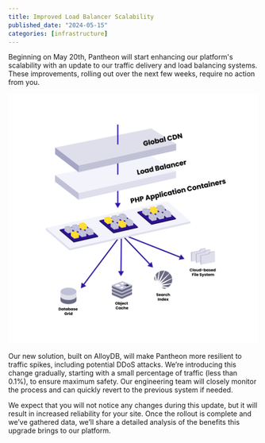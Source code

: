 ```yaml
---
title: Improved Load Balancer Scalability
published_date: "2024-05-15"
categories: [infrastructure]
---
```


Beginning on May 20th, Pantheon will start enhancing our platform's scalability with an update to our traffic delivery and load balancing systems. These improvements, rolling out over the next few weeks, require no action from you.

  ![The infrastructure that serves a CMS Site](../images/certification/study-guide-cms/architecture-diagrams/architecture_diagram_01.png)

Our new solution, built on AlloyDB, will make Pantheon more resilient to traffic spikes, including potential DDoS attacks. We’re introducing this change gradually, starting with a small percentage of traffic (less than 0.1%), to ensure maximum safety. Our engineering team will closely monitor the process and can quickly revert to the previous system if needed.

We expect that you will not notice any changes during this update, but it will result in increased reliability for your site. Once the rollout is complete and we’ve gathered data, we’ll share a detailed analysis of the benefits this upgrade brings to our platform.
